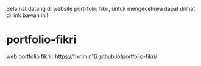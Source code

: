Selamat datang di website port-folio fikri, untuk mengeceknya dapat dilihat di link bawah ini!

# portfolio-fikri
web portfolio fikri : https://fikrimln16.github.io/portfolio-fikri/

